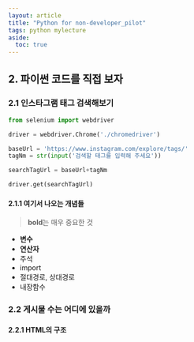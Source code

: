 ```yaml
---
layout: article
title: "Python for non-developer_pilot"
tags: python mylecture
aside:
  toc: true
---
```




## 2. 파이썬 코드를 직접 보자

### 2.1 인스타그램 태그 검색해보기

```python
from selenium import webdriver

driver = webdriver.Chrome('./chromedriver')

baseUrl = 'https://www.instagram.com/explore/tags/'
tagNm = str(input('검색할 태그를 입력해 주세요'))

searchTagUrl = baseUrl+tagNm

driver.get(searchTagUrl)
```

#### 2.1.1 여기서 나오는 개념들
> **bold**는 매우 중요한 것

- **변수**
- **연산자**
- 주석
- import
- 절대경로, 상대경로
- 내장함수



### 2.2 게시물 수는 어디에 있을까

#### 2.2.1 HTML의 구조